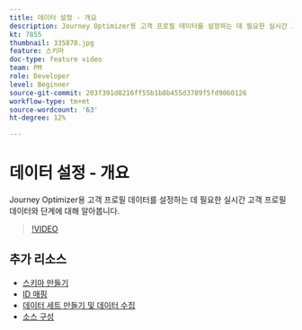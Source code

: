 ```yaml
---
title: 데이터 설정 - 개요
description: Journey Optimizer용 고객 프로필 데이터를 설정하는 데 필요한 실시간 고객 프로필 데이터와 단계에 대해 알아봅니다.
kt: 7855
thumbnail: 335878.jpg
feature: 스키마
doc-type: feature video
team: PM
role: Developer
level: Beginner
source-git-commit: 203f391d8216ff55b1b8b455d3789f5fd9060126
workflow-type: tm+mt
source-wordcount: '63'
ht-degree: 12%

---
```



# 데이터 설정 - 개요

Journey Optimizer용 고객 프로필 데이터를 설정하는 데 필요한 실시간 고객 프로필 데이터와 단계에 대해 알아봅니다.

>[!VIDEO](https://video.tv.adobe.com/v/335878?quality=12)

## 추가 리소스

* [스키마 만들기](/help/set-up-data/create-schema.md)
* [ID 매핑](/help/set-up-data/map-identities.md)
* [데이터 세트 만들기 및 데이터 수집](/help/set-up-data/create-datasets-and-ingest-data.md)
* [소스 구성](/help/set-up-data/configure-data-sources.md)
